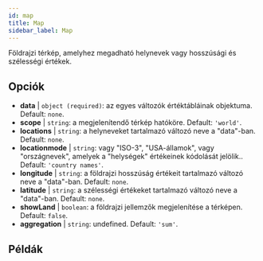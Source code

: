 ```yaml
---
id: map
title: Map
sidebar_label: Map
---
```


Földrajzi térkép, amelyhez megadható helynevek vagy hosszúsági és szélességi értékek.

## Opciók

* __data__ | `object (required)`: az egyes változók értéktábláinak objektuma. Default: `none`.
* __scope__ | `string`: a megjelenítendő térkép hatóköre. Default: `'world'`.
* __locations__ | `string`: a helyneveket tartalmazó változó neve a "data"-ban. Default: `none`.
* __locationmode__ | `string`: vagy "ISO-3", "USA-államok", vagy "országnevek", amelyek a "helységek" értékeinek kódolását jelölik.. Default: `'country names'`.
* __longitude__ | `string`: a földrajzi hosszúság értékeit tartalmazó változó neve a "data"-ban. Default: `none`.
* __latitude__ | `string`: a szélességi értékeket tartalmazó változó neve a "data"-ban. Default: `none`.
* __showLand__ | `boolean`: a földrajzi jellemzők megjelenítése a térképen. Default: `false`.
* __aggregation__ | `string`: undefined. Default: `'sum'`.


## Példák
